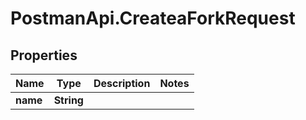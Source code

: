 # PostmanApi.CreateaForkRequest

## Properties

Name | Type | Description | Notes
------------ | ------------- | ------------- | -------------
**name** | **String** |  | 


